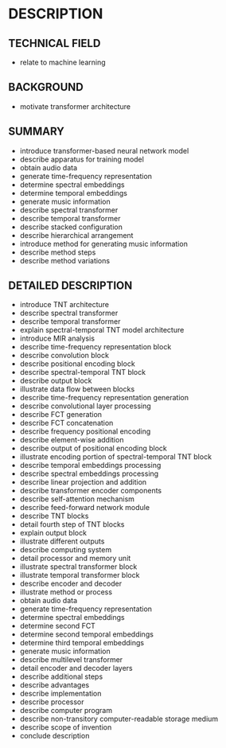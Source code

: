 # DESCRIPTION

## TECHNICAL FIELD

- relate to machine learning

## BACKGROUND

- motivate transformer architecture

## SUMMARY

- introduce transformer-based neural network model
- describe apparatus for training model
- obtain audio data
- generate time-frequency representation
- determine spectral embeddings
- determine temporal embeddings
- generate music information
- describe spectral transformer
- describe temporal transformer
- describe stacked configuration
- describe hierarchical arrangement
- introduce method for generating music information
- describe method steps
- describe method variations

## DETAILED DESCRIPTION

- introduce TNT architecture
- describe spectral transformer
- describe temporal transformer
- explain spectral-temporal TNT model architecture
- introduce MIR analysis
- describe time-frequency representation block
- describe convolution block
- describe positional encoding block
- describe spectral-temporal TNT block
- describe output block
- illustrate data flow between blocks
- describe time-frequency representation generation
- describe convolutional layer processing
- describe FCT generation
- describe FCT concatenation
- describe frequency positional encoding
- describe element-wise addition
- describe output of positional encoding block
- illustrate encoding portion of spectral-temporal TNT block
- describe temporal embeddings processing
- describe spectral embeddings processing
- describe linear projection and addition
- describe transformer encoder components
- describe self-attention mechanism
- describe feed-forward network module
- describe TNT blocks
- detail fourth step of TNT blocks
- explain output block
- illustrate different outputs
- describe computing system
- detail processor and memory unit
- illustrate spectral transformer block
- illustrate temporal transformer block
- describe encoder and decoder
- illustrate method or process
- obtain audio data
- generate time-frequency representation
- determine spectral embeddings
- determine second FCT
- determine second temporal embeddings
- determine third temporal embeddings
- generate music information
- describe multilevel transformer
- detail encoder and decoder layers
- describe additional steps
- describe advantages
- describe implementation
- describe processor
- describe computer program
- describe non-transitory computer-readable storage medium
- describe scope of invention
- conclude description

